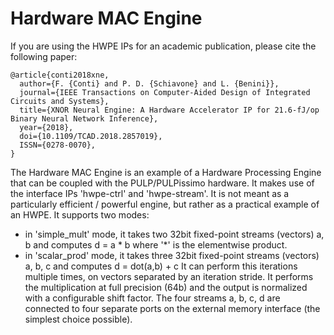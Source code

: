 # Hardware MAC Engine

If you are using the HWPE IPs for an academic publication, please cite the following paper:
```
@article{conti2018xne, 
  author={F. {Conti} and P. D. {Schiavone} and L. {Benini}}, 
  journal={IEEE Transactions on Computer-Aided Design of Integrated Circuits and Systems}, 
  title={XNOR Neural Engine: A Hardware Accelerator IP for 21.6-fJ/op Binary Neural Network Inference}, 
  year={2018}, 
  doi={10.1109/TCAD.2018.2857019}, 
  ISSN={0278-0070}, 
}
```

The Hardware MAC Engine is an example of a Hardware Processing Engine that can be coupled with the PULP/PULPissimo hardware.
It makes use of the interface IPs 'hwpe-ctrl' and 'hwpe-stream'.
It is not meant as a particularly efficient / powerful engine, but rather as a practical example of an HWPE.
It supports two modes:
 - in 'simple_mult' mode, it takes two 32bit fixed-point streams (vectors) a, b and computes
     d = a * b
   where '*' is the elementwise product.
 - in 'scalar_prod' mode, it takes three 32bit fixed-point streams (vectors) a, b, c and computes
     d = dot(a,b) + c
It can perform this iterations multiple times, on vectors separated by an iteration stride.
It performs the multiplication at full precision (64b) and the output is normalized with a configurable shift factor.
The four streams a, b, c, d are connected to four separate ports on the external memory interface (the simplest choice possible).
